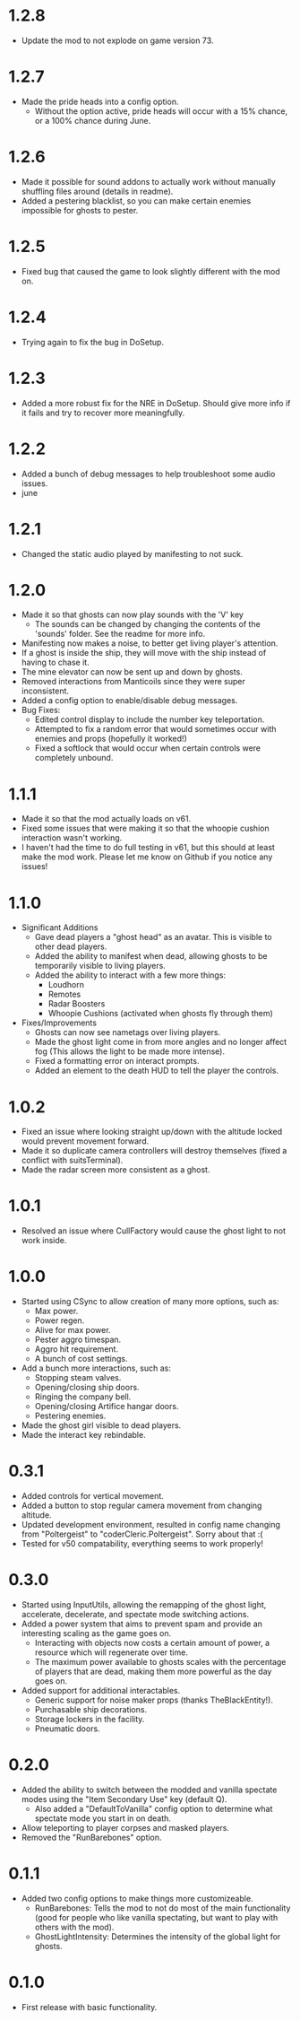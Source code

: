 # 1.2.8
- Update the mod to not explode on game version 73.
# 1.2.7
- Made the pride heads into a config option.
  - Without the option active, pride heads will occur with a 15% chance, or a 100% chance during June.
# 1.2.6
- Made it possible for sound addons to actually work without manually shuffling files around (details in readme).
- Added a pestering blacklist, so you can make certain enemies impossible for ghosts to pester.
# 1.2.5
- Fixed bug that caused the game to look slightly different with the mod on.
# 1.2.4
- Trying again to fix the bug in DoSetup.
# 1.2.3
- Added a more robust fix for the NRE in DoSetup. Should give more info if it fails and try to recover more meaningfully.
# 1.2.2
- Added a bunch of debug messages to help troubleshoot some audio issues.
- june
# 1.2.1
- Changed the static audio played by manifesting to not suck.
# 1.2.0
- Made it so that ghosts can now play sounds with the 'V' key
  - The sounds can be changed by changing the contents of the 'sounds' folder. See the readme for more info.
- Manifesting now makes a noise, to better get living player's attention.
- If a ghost is inside the ship, they will move with the ship instead of having to chase it.
- The mine elevator can now be sent up and down by ghosts.
- Removed interactions from Manticoils since they were super inconsistent.
- Added a config option to enable/disable debug messages.
- Bug Fixes:
  - Edited control display to include the number key teleportation.
  - Attempted to fix a random error that would sometimes occur with enemies and props (hopefully it worked!)
  - Fixed a softlock that would occur when certain controls were completely unbound.
# 1.1.1
- Made it so that the mod actually loads on v61.
- Fixed some issues that were making it so that the whoopie cushion interaction wasn't working.
- I haven't had the time to do full testing in v61, but this should at least make the mod work. Please let me know on Github if you notice any issues!
# 1.1.0
- Significant Additions
  - Gave dead players a "ghost head" as an avatar. This is visible to other dead players.
  - Added the ability to manifest when dead, allowing ghosts to be temporarily visible to living players.
  - Added the ability to interact with a few more things:
    - Loudhorn
    - Remotes
    - Radar Boosters
    - Whoopie Cushions (activated when ghosts fly through them)
- Fixes/Improvements
  - Ghosts can now see nametags over living players.
  - Made the ghost light come in from more angles and no longer affect fog (This allows the light to be made more intense).
  - Fixed a formatting error on interact prompts.
  - Added an element to the death HUD to tell the player the controls.
# 1.0.2
- Fixed an issue where looking straight up/down with the altitude locked would prevent movement forward.
- Made it so duplicate camera controllers will destroy themselves (fixed a conflict with suitsTerminal).
- Made the radar screen more consistent as a ghost.
# 1.0.1
- Resolved an issue where CullFactory would cause the ghost light to not work inside.
# 1.0.0
- Started using CSync to allow creation of many more options, such as:
  - Max power.
  - Power regen.
  - Alive for max power.
  - Pester aggro timespan.
  - Aggro hit requirement.
  - A bunch of cost settings.
- Add a bunch more interactions, such as:
  - Stopping steam valves.
  - Opening/closing ship doors.
  - Ringing the company bell.
  - Opening/closing Artifice hangar doors.
  - Pestering enemies.
- Made the ghost girl visible to dead players.
- Made the interact key rebindable.
# 0.3.1
- Added controls for vertical movement.
- Added a button to stop regular camera movement from changing altitude.
- Updated development environment, resulted in config name changing from "Poltergeist" to "coderCleric.Poltergeist". Sorry about that :(
- Tested for v50 compatability, everything seems to work properly!
# 0.3.0
- Started using InputUtils, allowing the remapping of the ghost light, accelerate, decelerate, and spectate mode switching actions.
- Added a power system that aims to prevent spam and provide an interesting scaling as the game goes on.
	- Interacting with objects now costs a certain amount of power, a resource which will regenerate over time.
	- The maximum power available to ghosts scales with the percentage of players that are dead, making them more powerful as the day goes on.
- Added support for additional interactables.
	- Generic support for noise maker props (thanks TheBlackEntity!).
	- Purchasable ship decorations.
	- Storage lockers in the facility.
	- Pneumatic doors.
# 0.2.0
- Added the ability to switch between the modded and vanilla spectate modes using the "Item Secondary Use" key (default Q).
	- Also added a "DefaultToVanilla" config option to determine what spectate mode you start in on death.
- Allow teleporting to player corpses and masked players.
- Removed the "RunBarebones" option.
# 0.1.1
- Added two config options to make things more customizeable.
	- RunBarebones: Tells the mod to not do most of the main functionality (good for people who like vanilla spectating, but want to play with others with the mod).
	- GhostLightIntensity: Determines the intensity of the global light for ghosts.
# 0.1.0
- First release with basic functionality.
